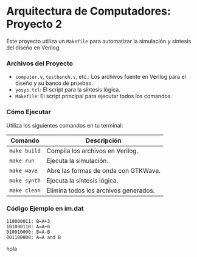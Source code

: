 # Arquitectura de Computadores: Proyecto 2

Este proyecto utiliza un `Makefile` para automatizar la simulación y síntesis del diseño en Verilog.

### Archivos del Proyecto

* `computer.v`, `testbench.v`, etc.: Los archivos fuente en Verilog para el diseño y su banco de pruebas.
* `yosys.tcl`: El script para la síntesis lógica.
* `Makefile`: El script principal para ejecutar todos los comandos.

### Cómo Ejecutar

Utiliza los siguientes comandos en tu terminal:

| Comando | Descripción |
|---|---|
| `make build` | Compila los archivos en Verilog. |
| `make run` | Ejecuta la simulación. |
| `make wave` | Abre las formas de onda con GTKWave. |
| `make synth` | Ejecuta la síntesis lógica. |
| `make clean` | Elimina todos los archivos generados. |

### Código Ejemplo en im.dat
```
110000011: B=A+3  
101000110: A=A+6  
010010000: B=A-B  
001100000: A=A and B
```
hola